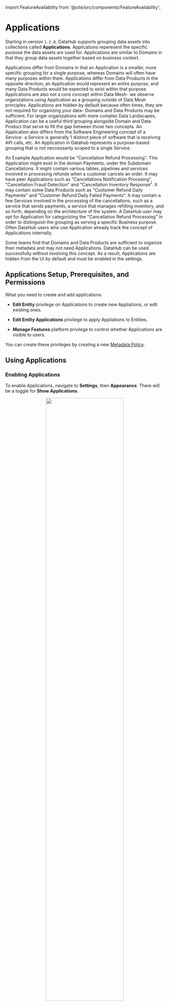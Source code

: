 import FeatureAvailability from '@site/src/components/FeatureAvailability';

# Applications

<FeatureAvailability/>

Starting in version `1.2.0`, DataHub supports grouping data assets into collections called **Applications**. Applications reperesent the specific purpose the data assets are used for. Applications are similar to Domains in that they group data assets together based on business context.

Applications differ from Domains in that an Application is a smaller, more specific grouping for a single purpose, whereas Domains will often have many purposes within them. Applications differ from Data Products in the opposite direction, an Application would represent an entire purpose, and many Data Products would be expected to exist within that purpose. Applications are also not a core concept within Data Mesh- we observe organizations using Application as a grouping outside of Data Mesh principles. Applications are hidden by default because often times, they are not required for organizing your data- Domains and Data Products may be sufficient. For larger organizations with more complex Data Landscapes, Application can be a useful third grouping alongside Domain and Data Product that serve to fill the gap between those two concepts. An Application also differs from the Software Engineering concept of a Service- a Service is generally 1 distinct piece of software that is receiving API calls, etc. An Application in Datahub represents a purpose-based grouping that is not neccessarily scoped to a single Service.

An Example Application would be "Cancellation Refund Processing". This Application might exist in the domain Payments, under the Subdomain Cancellations. It might contain various tables, pipelines and services involved in processing refunds when a customer cancels an order. It may have peer Applications such as "Cancellations Notification Procesing", "Cancellation Fraud Detection" and "Cancellation Inventory Response". It may contain some Data Products such as "Customer Refund Daily Payments" and "Customer Refund Daily Failed Payments". It may contain a few Services involved in the processing of the cancellations, such as a service that sends payments, a service that manages refilling inventory, and so forth, depending on the architecture of the system. A DataHub user may opt for Application for categorizing the "Cancellation Refund Processing" in order to distinguish the grouping as serving a specific Business purpose. Often DataHub users who use Application already track the concept of Applications internally.

Some teams find that Domains and Data Products are sufficient to organize their metadata and may not need Applications. DataHub can be used successfully without involving this concept. As a result, Applications are hidden from the UI by default and must be enabled in the settings.

## Applications Setup, Prerequisites, and Permissions

What you need to create and add applications:

- **Edit Entity** privilege on Applications to create new Appliations, or edit existing ones.

- **Edit Entity Applications** privilege to apply Appliations to Entities.

- **Manage Features** platform privilege to control whether Applications are visible to users.

You can create these privileges by creating a new [Metadata Policy](./authorization/policies.md).

## Using Applications

### Enabling Applications

To enable Applications, navigate to **Settings**, then **Appearance**. There will be a toggle for **Show Applications**.

<p align="center">
  <img width="70%"  src="https://raw.githubusercontent.com/datahub-project/static-assets/master//imgs/applications/EnableApplicationsInSettings.png"/>
</p>

### Creating a Applications

To create an Application, first navigate to the **Applications** tab in the left-side navigation menu of DataHub.

Once you're on the Applications page, you'll see a list of all the Applications that have been created on DataHub.

<p align="center">
  <img width="70%"  src="https://raw.githubusercontent.com/datahub-project/static-assets/master//imgs/applications/ManageApplicationsScreen.png"/>
</p>

To create a new Application, click '+ Create Application'.

<p align="center">
  <img width="70%"  src="https://raw.githubusercontent.com/datahub-project/static-assets/master//imgs/applications/CreateNewApplicationModal.png"/>
</p>

Inside the form, you can choose a name for your Application, along with decription and owner.

### Assigning an Asset to an Application

You can assign assets to Applications using the UI or programmatically using the API. To assign in the UI, you can add an Application via the Entity sidebar, or from an Applications page.

<p align="center">
  <img width="70%"  src="https://raw.githubusercontent.com/datahub-project/static-assets/master//imgs/applications/AddAssetsToApplication.png"/>
</p>

### Searching by Application

Once you've created an Application, you can use the search bar to find it.

<p align="center">
  <img width="70%"  src="https://raw.githubusercontent.com/datahub-project/static-assets/master//imgs/applications/SearchForApplications.png"/>
</p>

Clicking on the search result will take you to the Applications's profile, where you
can edit its description, add / remove owners, and view the assets inside the Application.

<p align="center">
  <img width="70%"  src="https://raw.githubusercontent.com/datahub-project/static-assets/master//imgs/applications/ApplicationAssetsTab.png"/>
</p>

Once you've added assets to an Application, you can filter search results to limit to those Assets
within a particular Application using search filters.

#### Examples

**Creating an Application**

```graphql
mutation createApplication {
  createApplication(
    input: {
      properties: {
        name: "My New Application"
        description: "An optional description"
      }
    }
  )
}
```

This query will return an `urn` which you can use to fetch the Application details.

**Fetching an Application by Urn**

```graphql
query getApplication {
  application(urn: "urn:li:application:engineering") {
    urn
    properties {
      name
      description
    }
    children {
      total
    }
  }
}
```

**Adding a Dataset to an Application**

```graphql
mutation batchSetApplication {
  batchSetApplication(
    input: {
      resourceUrns: [
        "urn:li:dataset:(urn:li:dataPlatform:bigquery,banking.public.customer,PROD)"
      ]
      applicationUrn: "urn:li:application:new-customer-signup"
    }
  )
}
```

> Pro Tip! You can try out the sample queries by visiting `<your-datahub-url>/api/graphiql`.

### Related Features

- [Domains](../../domains.md)
- [Data Products](../../dataproducts.md)

